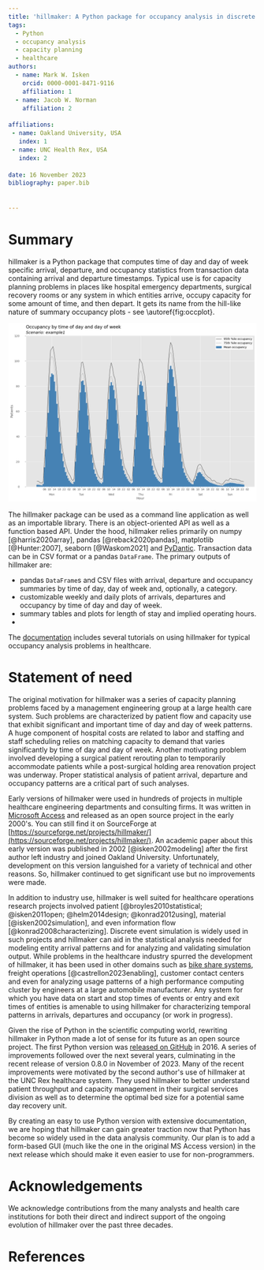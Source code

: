 ```yaml
---
title: 'hillmaker: A Python package for occupancy analysis in discrete entity flow systems'
tags:
  - Python
  - occupancy analysis
  - capacity planning
  - healthcare
authors:
  - name: Mark W. Isken
    orcid: 0000-0001-8471-9116
    affiliation: 1
  - name: Jacob W. Norman
    affiliation: 2

affiliations:
 - name: Oakland University, USA
   index: 1
 - name: UNC Health Rex, USA
   index: 2

date: 16 November 2023
bibliography: paper.bib


---
```


# Summary

hillmaker is a Python package that computes time of day and day of week specific arrival, departure, and 
occupancy statistics from 
transaction data containing arrival and departure timestamps. Typical use is for capacity planning problems in 
places like hospital emergency departments, surgical recovery rooms or any system in which entities arrive, 
occupy capacity for some amount of time, and then depart. It gets its name from the hill-like nature of 
summary occupancy plots - see \autoref{fig:occplot}.

![Weekly occupancy plot.\label{fig:occplot}](example1_occupancy_week.png)

The hillmaker package can be used as a command line application as well as an importable library. There is an object-oriented API
as well as a function based API. Under the hood, hillmaker relies primarily on numpy [@harris2020array], pandas [@reback2020pandas], 
matplotlib [@Hunter:2007], seaborn [@Waskom2021] and [PyDantic](https://docs.pydantic.dev/latest/).
Transaction data can be in CSV format or a pandas `DataFrame`. The primary outputs of hillmaker are:

- pandas `DataFrame`s and CSV files with arrival, departure and occupancy summaries by time of day, day of week and, optionally, a category.
- customizable weekly and daily plots of arrivals, departures and occupancy by time of day and day of week.
- summary tables and plots for length of stay and implied operating hours.
- 
The [documentation](https://hillmaker.readthedocs.io/en/latest/intro.html) includes several tutorials on using hillmaker for typical occupancy analysis problems in healthcare.

# Statement of need

The original motivation for hillmaker was a series of capacity planning problems faced by a management 
engineering group at a large health care system. Such
problems are characterized by patient flow and capacity
use that exhibit significant and important time of day and day of week patterns. A huge component of hospital costs 
are related to labor and staffing and staff
scheduling relies on matching capacity to demand that varies significantly by time of day and day of week. Another motivating problem
involved developing a surgical patient rerouting plan to temporarily accommodate patients while a post-surgical holding area
renovation project was underway.  Proper statistical
analysis of patient arrival, departure and occupancy patterns are a critical part of such analyses.

Early versions of hillmaker were used in hundreds of projects in multiple healthcare engineering departments and consulting firms. It
was written in [Microsoft Access](https://www.microsoft.com/en-us/microsoft-365/access) and released as an open source project in the early 2000's. You can still find it
on SourceForge at [https://sourceforge.net/projects/hillmaker/](https://sourceforge.net/projects/hillmaker/). An
academic paper about this early version was published in 2002 [@isken2002modeling] after the first author left industry
and joined Oakland University. Unfortunately, development on this version languished for a variety of
technical and other reasons. So, hillmaker continued to get significant use but no improvements were made.

In addition to industry use, hillmaker is well suited for healthcare operations research projects involved patient 
[@broyles2010statistical; @isken2011open; @helm2014design; @konrad2012using], material [@isken2002simulation],
and even information flow [@konrad2008characterizing]. Discrete event
simulation is widely used in such projects and hillmaker can aid in the statistical analysis needed for modeling
entity arrival patterns and for analyzing and validating simulation output. While problems in the healthcare industry spurred 
the development of hillmaker, it has been used in other domains such as [bike share systems](https://bitsofanalytics.org/posts/basic-usage-cycleshare/basic_usage_cycleshare),
freight operations [@castrellon2023enabling], customer contact centers and even for analyzing usage patterns of a high performance computing cluster by engineers at a large automobile manufacturer. 
Any system for which you have data on start and stop times of events or entry and exit times of entities is 
amenable to using hillmaker for characterizing temporal patterns in arrivals, departures and occupancy (or work in progress).

Given the rise of Python
in the scientific computing world, rewriting hillmaker in Python made a lot of sense for its future as an open source
project. The first Python version was [released on GitHub](https://github.com/misken/hillmaker/) in 2016. A series of
improvements followed over the next several years, culminating in the recent release of version 0.8.0 in November
of 2023. Many of the recent improvements were motivated by the second author's use of hillmaker at the UNC Rex 
healthcare system. They used hillmaker to better understand patient throughput and capacity management in their surgical services division as
well as to determine the optimal bed size for a potential same day recovery unit.

By creating an easy to use Python version with extensive documentation, we are hoping that hillmaker can gain 
greater traction now that Python has become so widely used in the data analysis community.
Our plan is to add a form-based GUI (much like the one in the original MS Access version) in the next 
release which should make it even easier to use for non-programmers.

# Acknowledgements

We acknowledge contributions from the many analysts and health care institutions for both their direct and
indirect support of the ongoing evolution of hillmaker over the past three decades.  

# References